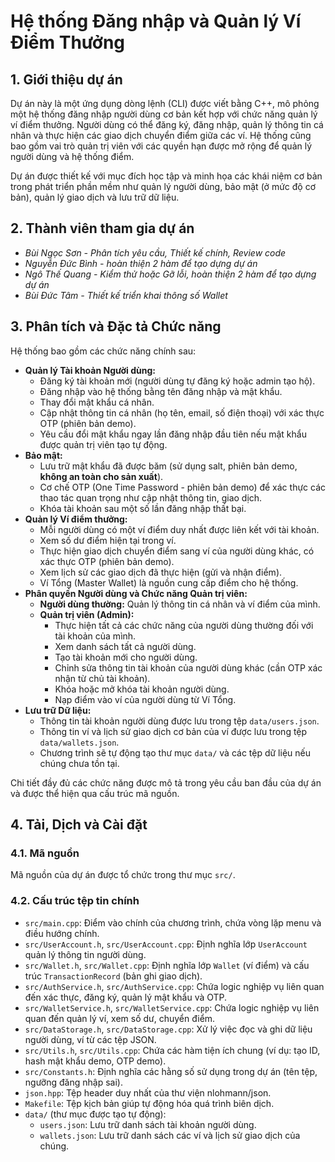 # Hệ thống Đăng nhập và Quản lý Ví Điểm Thưởng

## 1. Giới thiệu dự án

Dự án này là một ứng dụng dòng lệnh (CLI) được viết bằng C++, mô phỏng một hệ thống đăng nhập người dùng cơ bản kết hợp với chức năng quản lý ví điểm thưởng. Người dùng có thể đăng ký, đăng nhập, quản lý thông tin cá nhân và thực hiện các giao dịch chuyển điểm giữa các ví. Hệ thống cũng bao gồm vai trò quản trị viên với các quyền hạn được mở rộng để quản lý người dùng và hệ thống điểm.

Dự án được thiết kế với mục đích học tập và minh họa các khái niệm cơ bản trong phát triển phần mềm như quản lý người dùng, bảo mật (ở mức độ cơ bản), quản lý giao dịch và lưu trữ dữ liệu.

## 2. Thành viên tham gia dự án

* *Bùi Ngọc Sơn - Phân tích yêu cầu, Thiết kế chính, Review code*
* *Nguyễn Đức Bình - hoàn thiện 2 hàm để tạo dựng dự án*
* *Ngô Thế Quang - Kiểm thử hoặc Gỡ lỗi, hoàn thiện 2 hàm để tạo dựng dự án*
* *Bùi Đức Tâm -  Thiết kế triển khai thông số Wallet*
## 3. Phân tích và Đặc tả Chức năng

Hệ thống bao gồm các chức năng chính sau:

* **Quản lý Tài khoản Người dùng:**
    * Đăng ký tài khoản mới (người dùng tự đăng ký hoặc admin tạo hộ).
    * Đăng nhập vào hệ thống bằng tên đăng nhập và mật khẩu.
    * Thay đổi mật khẩu cá nhân.
    * Cập nhật thông tin cá nhân (họ tên, email, số điện thoại) với xác thực OTP (phiên bản demo).
    * Yêu cầu đổi mật khẩu ngay lần đăng nhập đầu tiên nếu mật khẩu được quản trị viên tạo tự động.
* **Bảo mật:**
    * Lưu trữ mật khẩu đã được băm (sử dụng salt, phiên bản demo, **không an toàn cho sản xuất**).
    * Cơ chế OTP (One Time Password - phiên bản demo) để xác thực các thao tác quan trọng như cập nhật thông tin, giao dịch.
    * Khóa tài khoản sau một số lần đăng nhập thất bại.
* **Quản lý Ví điểm thưởng:**
    * Mỗi người dùng có một ví điểm duy nhất được liên kết với tài khoản.
    * Xem số dư điểm hiện tại trong ví.
    * Thực hiện giao dịch chuyển điểm sang ví của người dùng khác, có xác thực OTP (phiên bản demo).
    * Xem lịch sử các giao dịch đã thực hiện (gửi và nhận điểm).
    * Ví Tổng (Master Wallet) là nguồn cung cấp điểm cho hệ thống.
* **Phân quyền Người dùng và Chức năng Quản trị viên:**
    * **Người dùng thường:** Quản lý thông tin cá nhân và ví điểm của mình.
    * **Quản trị viên (Admin):**
        * Thực hiện tất cả các chức năng của người dùng thường đối với tài khoản của mình.
        * Xem danh sách tất cả người dùng.
        * Tạo tài khoản mới cho người dùng.
        * Chỉnh sửa thông tin tài khoản của người dùng khác (cần OTP xác nhận từ chủ tài khoản).
        * Khóa hoặc mở khóa tài khoản người dùng.
        * Nạp điểm vào ví của người dùng từ Ví Tổng.
* **Lưu trữ Dữ liệu:**
    * Thông tin tài khoản người dùng được lưu trong tệp `data/users.json`.
    * Thông tin ví và lịch sử giao dịch cơ bản của ví được lưu trong tệp `data/wallets.json`.
    * Chương trình sẽ tự động tạo thư mục `data/` và các tệp dữ liệu nếu chúng chưa tồn tại.

Chi tiết đầy đủ các chức năng được mô tả trong yêu cầu ban đầu của dự án và được thể hiện qua cấu trúc mã nguồn.

## 4. Tải, Dịch và Cài đặt

### 4.1. Mã nguồn
Mã nguồn của dự án được tổ chức trong thư mục `src/`.

### 4.2. Cấu trúc tệp tin chính
* `src/main.cpp`: Điểm vào chính của chương trình, chứa vòng lặp menu và điều hướng chính.
* `src/UserAccount.h`, `src/UserAccount.cpp`: Định nghĩa lớp `UserAccount` quản lý thông tin người dùng.
* `src/Wallet.h`, `src/Wallet.cpp`: Định nghĩa lớp `Wallet` (ví điểm) và cấu trúc `TransactionRecord` (bản ghi giao dịch).
* `src/AuthService.h`, `src/AuthService.cpp`: Chứa logic nghiệp vụ liên quan đến xác thực, đăng ký, quản lý mật khẩu và OTP.
* `src/WalletService.h`, `src/WalletService.cpp`: Chứa logic nghiệp vụ liên quan đến quản lý ví, xem số dư, chuyển điểm.
* `src/DataStorage.h`, `src/DataStorage.cpp`: Xử lý việc đọc và ghi dữ liệu người dùng, ví từ các tệp JSON.
* `src/Utils.h`, `src/Utils.cpp`: Chứa các hàm tiện ích chung (ví dụ: tạo ID, hash mật khẩu demo, OTP demo).
* `src/Constants.h`: Định nghĩa các hằng số sử dụng trong dự án (tên tệp, ngưỡng đăng nhập sai).
* `json.hpp`: Tệp header duy nhất của thư viện nlohmann/json.
* `Makefile`: Tệp kịch bản giúp tự động hóa quá trình biên dịch.
* `data/` (thư mục được tạo tự động):
    * `users.json`: Lưu trữ danh sách tài khoản người dùng.
    * `wallets.json`: Lưu trữ danh sách các ví và lịch sử giao dịch của chúng.
